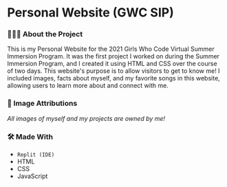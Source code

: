 # Personal Website (GWC SIP)
### 👩🏽‍💻 About the Project
This is my Personal Website for the 2021 Girls Who Code Virtual Summer Immersion Program. It was the first project I worked on during the Summer Immersion Program, and I created it using HTML and CSS over the course of two days. This website's purpose is to allow visitors to get to know me! I included images, facts about myself, and my favorite songs in this website, allowing users to learn more about and connect with me.

### 📸 Image Attributions
*All images of myself and my projects are owned by me!*

### 🛠 Made With
- `Replit (IDE)`
- HTML
- CSS
- JavaScript
